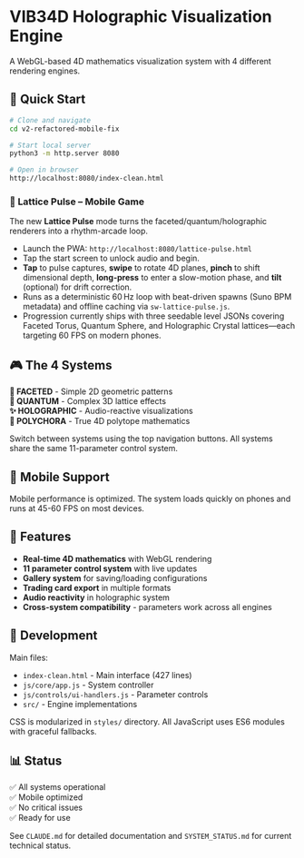 # VIB34D Holographic Visualization Engine

A WebGL-based 4D mathematics visualization system with 4 different rendering engines.

## 🚀 Quick Start

```bash
# Clone and navigate
cd v2-refactored-mobile-fix

# Start local server
python3 -m http.server 8080

# Open in browser
http://localhost:8080/index-clean.html
```

### 🎯 Lattice Pulse – Mobile Game

The new **Lattice Pulse** mode turns the faceted/quantum/holographic renderers into a rhythm-arcade loop.

- Launch the PWA: `http://localhost:8080/lattice-pulse.html`
- Tap the start screen to unlock audio and begin.
- **Tap** to pulse captures, **swipe** to rotate 4D planes, **pinch** to shift dimensional depth, **long-press** to enter a slow-motion phase, and **tilt** (optional) for drift correction.
- Runs as a deterministic 60 Hz loop with beat-driven spawns (Suno BPM metadata) and offline caching via `sw-lattice-pulse.js`.
- Progression currently ships with three seedable level JSONs covering Faceted Torus, Quantum Sphere, and Holographic Crystal lattices—each targeting 60 FPS on modern phones.

## 🎮 The 4 Systems

**🔷 FACETED** - Simple 2D geometric patterns  
**🌌 QUANTUM** - Complex 3D lattice effects  
**✨ HOLOGRAPHIC** - Audio-reactive visualizations  
**🔮 POLYCHORA** - True 4D polytope mathematics  

Switch between systems using the top navigation buttons. All systems share the same 11-parameter control system.

## 📱 Mobile Support

Mobile performance is optimized. The system loads quickly on phones and runs at 45-60 FPS on most devices.

## 🎨 Features

- **Real-time 4D mathematics** with WebGL rendering
- **11 parameter control system** with live updates  
- **Gallery system** for saving/loading configurations
- **Trading card export** in multiple formats
- **Audio reactivity** in holographic system
- **Cross-system compatibility** - parameters work across all engines

## 🔧 Development

Main files:
- `index-clean.html` - Main interface (427 lines)
- `js/core/app.js` - System controller  
- `js/controls/ui-handlers.js` - Parameter controls
- `src/` - Engine implementations

CSS is modularized in `styles/` directory. All JavaScript uses ES6 modules with graceful fallbacks.

## 📊 Status

✅ All systems operational  
✅ Mobile optimized  
✅ No critical issues  
✅ Ready for use  

See `CLAUDE.md` for detailed documentation and `SYSTEM_STATUS.md` for current technical status.